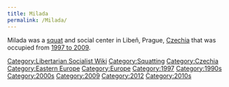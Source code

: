 ```yaml
---
title: Milada
permalink: /Milada/
---
```


Milada was a [squat](List_of_Squats.md "wikilink") and social center in
Libeň, Prague, [Czechia](Czechia.md "wikilink") that was occupied from
[1997 to
2009](Timeline_of_Libertarian_Socialism_in_Eastern_Europe.md "wikilink").

[Category:Libertarian Socialist
Wiki](Category:Libertarian_Socialist_Wiki.md "wikilink")
[Category:Squatting](Category:Squatting.md "wikilink")
[Category:Czechia](Category:Czechia.md "wikilink") [Category:Eastern
Europe](Category:Eastern_Europe.md "wikilink")
[Category:Europe](Category:Europe.md "wikilink")
[Category:1997](Category:1997.md "wikilink")
[Category:1990s](Category:1990s.md "wikilink")
[Category:2000s](Category:2000s.md "wikilink")
[Category:2009](Category:2009.md "wikilink")
[Category:2012](Category:2012.md "wikilink")
[Category:2010s](Category:2010s.md "wikilink")